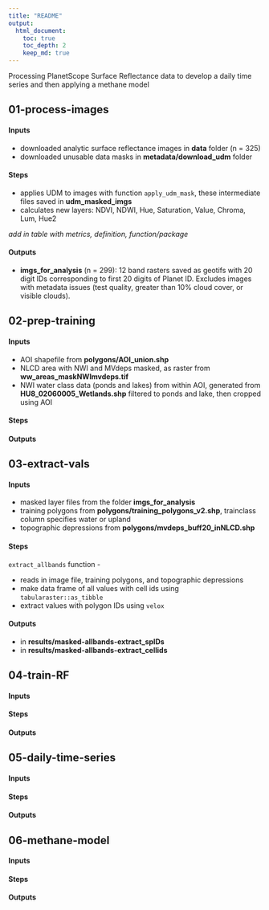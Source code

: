 ```yaml
---
title: "README"
output:
  html_document:
    toc: true
    toc_depth: 2
    keep_md: true
---
```


Processing PlanetScope Surface Reflectance data to develop a daily time series and then applying a methane model

## 01-process-images

#### Inputs

* downloaded analytic surface reflectance images in **data** folder (n = 325)
* downloaded unusable data masks in **metadata/download_udm** folder

#### Steps

* applies UDM to images with function `apply_udm_mask`, these intermediate files saved in **udm_masked_imgs**
* calculates new layers: NDVI, NDWI, Hue, Saturation, Value, Chroma, Lum, Hue2

*add in table with metrics, definition, function/package*

#### Outputs

* **imgs_for_analysis** (n = 299): 12 band rasters saved as geotifs with 20 digit IDs corresponding to first 20 digits of Planet ID. Excludes images with metadata issues (test quality, greater than 10% cloud cover, or visible clouds). 

## 02-prep-training

#### Inputs

* AOI shapefile from **polygons/AOI_union.shp**
* NLCD area with NWI and MVdeps masked, as raster from **ww_areas_maskNWImvdeps.tif**
* NWI water class data (ponds and lakes) from within AOI, generated from **HU8_02060005_Wetlands.shp** filtered to ponds and lake, then cropped using AOI

#### Steps

#### Outputs

## 03-extract-vals

#### Inputs

* masked layer files from the folder **imgs_for_analysis**
* training polygons from **polygons/training_polygons_v2.shp**, trainclass column specifies water or upland
* topographic depressions from **polygons/mvdeps_buff20_inNLCD.shp**

#### Steps

`extract_allbands` function - 

* reads in image file, training polygons, and topographic depressions
* make data frame of all values with cell ids using `tabularaster::as_tibble`
* extract values with polygon IDs using `velox`

#### Outputs

* in **results/masked-allbands-extract_spIDs**
* in **results/masked-allbands-extract_cellids**

## 04-train-RF

#### Inputs

#### Steps

#### Outputs

## 05-daily-time-series

#### Inputs

#### Steps

#### Outputs

## 06-methane-model

#### Inputs

#### Steps

#### Outputs
